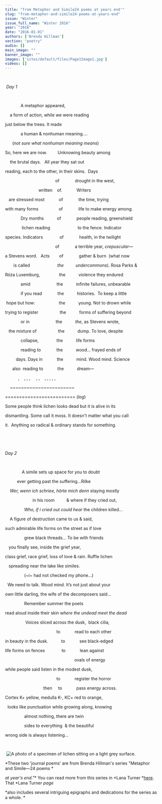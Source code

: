 ```yaml
---
title: "from Metaphor and Simile24 poems at years end'"
slug: "from-metaphor-and-simile24-poems-at-years-end"
issue: "Winter"
issue_full_name: "Winter 2016"
year: "2016"
date: "2016-01-01"
authors: ['Brenda Hillman']
section: "poetry"
audio: []
main_image: ""
banner_image: ""
images: ['sites/default/files/Page1Image1.jpg']
videos: []
---
```

 

  *Day 1*

  

               A metaphor appeared,

      a form of action, while we were reading

 just below the trees. It made

               a human & nonhuman meaning....

        (*not sure what nonhuman meaning means*)

 So, here we are now.         Unknowing beauty among

      the brutal days.   All year they sat out

 reading, each to the other, in their skins.  Days

                                           of             drought in the west,

                             written    of.            Writers

     are stressed most            of             the time, trying

 with many forms                 of             life to make energy among.

               Dry months           of             people reading, greenshield

                lichen reading                       to the fence. Indicator

  species. Indicators              of             health, in the twilight

                                           of             a terrible year, *crepuscular*—

 a Stevens word.   Acts        of             gather & burn  (what now

         is called                       *the          undercommons*). Rosa Parks &

 Róża Luxemburg,                the           violence they endured

               amid                      the           infinite failures, unbearable

               if you read             the           histories.  To keep a little

  hope but how:                    the           young. Not to drown while

 trying to register                  the           forms of suffering beyond

               or in                      the           *the*, as Stevens wrote,

     the mixture of                  the           dump. To love, despite

               collapse,               the           life forms

               reading to             the           wood... frayed ends of

           days. Days in            the           mind. Wood mind. Science

        also  reading to            the           dream—

             ,    , , ,     , ,    , , , , ,

     ~~~~~~~~~~~~~~~~~~~~~~~

 ========================= (*log*)

 Some people think lichen looks dead but it is alive in its

 dismantling. Some call it moss. It doesn't matter what you call

 it.  Anything so radical & ordinary stands for something.

  

  

 *Day 2*

  

               A simile sets up space for you to doubt

            ever getting past the suffering...Rilke

      *Wer, wenn ich schriee, hörte mich denn* staying mostly

                        in his room          & where if they cried out,

                 *Who, if i cried out could hear* the children killed...

      A figure of destruction came to us & said,

 such admirable life forms on the street as if love

                 grew black threads... To be with friends

    you finally see, inside the grief year,

 class grief, race grief, loss of love & rain. Ruffle lichen

    spreading near the lake like similes.

                 (~i~ had not checked my phone...)

   We need to talk. Wood mind. It’s not just about your

 own little darling, the wife of the decomposers said...

                 Remember summer the poets

 read aloud inside their skin *where the undead meet the dead*

                   Voices sliced across the dusk,  black cilia,

                                             to            read to each other

 in beauty in the dusk.           to            see black-edged

 life forms on fences              to            lean against

                                                            ovals of energy

 while people said listen in the modest dusk,

                                             to            register the horror

                                 then     to            pass energy across.

 Cortex K+ yellow, medulla K-, KC+ red to orange,

    looks like punctuation while growing along, knowing

                 almost nothing, there are twin

                 sides to everything  & the beautiful

 wrong side is always listening...

  

  ![A photo of a specimen of lichen sitting on a light grey surface. ](../../../../media/sites/default/files/Page1Image1.jpg)  
  
  


 *These two 'journal poems' are from Brenda Hillman's series "Metaphor and Simile—24 poems *

 *at year's end."** You can read more from this series in *Lana Turner *[here](http://www.lanaturnerjournal.com/home-8/from-metaphor-simile-journal-poems-at-year-s-end). That *Lana Turner *page*

 *also includes several intriguing epigraphs and dedications for the series as a whole. *

